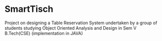 # SmartTisch
Project on designing a Table Reservation System undertaken by a group of students studying Object Oriented Analysis and Design in Sem V B.Tech(CSE)  (implementation in JAVA)
